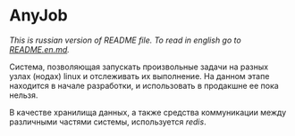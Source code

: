 # AnyJob

_This is russian version of README file. To read in english go to [README.en.md](README.en.md)._

Система, позволяющая запускать произвольные задачи на разных узлах (нодах) linux и отслеживать
их выполнение. На данном этапе находится в начале разработки, и использовать в продакшне ее пока
нельзя.

В качестве хранилища данных, а также средства коммуникации между различными частями системы,
используется *redis*.

